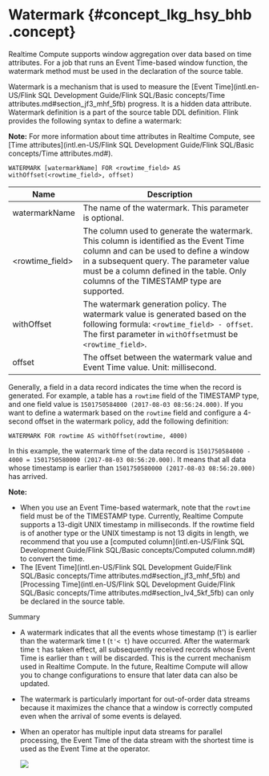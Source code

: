 # Watermark {#concept_lkg_hsy_bhb .concept}

Realtime Compute supports window aggregation over data based on time attributes. For a job that runs an Event Time-based window function, the watermark method must be used in the declaration of the source table.

Watermark is a mechanism that is used to measure the [Event Time](intl.en-US/Flink SQL Development Guide/Flink SQL/Basic concepts/Time attributes.md#section_jf3_mhf_5fb) progress. It is a hidden data attribute. Watermark definition is a part of the source table DDL definition. Flink provides the following syntax to define a watermark:

**Note:** For more information about time attributes in Realtime Compute, see [Time attributes](intl.en-US/Flink SQL Development Guide/Flink SQL/Basic concepts/Time attributes.md#).

```language-sql
WATERMARK [watermarkName] FOR <rowtime_field> AS withOffset(<rowtime_field>, offset)

```

|Name|Description|
|----|-----------|
|watermarkName|The name of the watermark. This parameter is optional.|
|<rowtime\_field\>|The column used to generate the watermark. This column is identified as the Event Time column and can be used to define a window in a subsequent query. The parameter value must be a column defined in the table. Only columns of the TIMESTAMP type are supported.|
|withOffset|The watermark generation policy. The watermark value is generated based on the following formula: `<rowtime_field> - offset`. The first parameter in `withOffset`must be `<rowtime_field>`.|
|offset|The offset between the watermark value and Event Time value. Unit: millisecond.|

Generally, a field in a data record indicates the time when the record is generated. For example, a table has a `rowtime` field of the TIMESTAMP type, and one field value is `1501750584000 (2017-08-03 08:56:24.000)`. If you want to define a watermark based on the `rowtime` field and configure a 4-second offset in the watermark policy, add the following definition:

```
WATERMARK FOR rowtime AS withOffset(rowtime, 4000)

```

In this example, the watermark time of the data record is `1501750584000 - 4000 = 1501750580000 (2017-08-03 08:56:20.000)`. It means that all data whose timestamp is earlier than `1501750580000 (2017-08-03 08:56:20.000)` has arrived.

**Note:** 

-   When you use an Event Time-based watermark, note that the `rowtime` field must be of the TIMESTAMP type. Currently, Realtime Compute supports a 13-digit UNIX timestamp in milliseconds. If the rowtime field is of another type or the UNIX timestamp is not 13 digits in length, we recommend that you use a [computed column](intl.en-US/Flink SQL Development Guide/Flink SQL/Basic concepts/Computed column.md#) to convert the time.
-   The [Event Time](intl.en-US/Flink SQL Development Guide/Flink SQL/Basic concepts/Time attributes.md#section_jf3_mhf_5fb) and [Processing Time](intl.en-US/Flink SQL Development Guide/Flink SQL/Basic concepts/Time attributes.md#section_lv4_5kf_5fb) can only be declared in the source table.

Summary

-   A watermark indicates that all the events whose timestamp \(t'\) is earlier than the watermark time t \(`t'< t`\) have occurred. After the watermark time `t` has taken effect, all subsequently received records whose Event Time is earlier than `t` will be discarded. This is the current mechanism used in Realtime Compute. In the future, Realtime Compute will allow you to change configurations to ensure that later data can also be updated.
-   The watermark is particularly important for out-of-order data streams because it maximizes the chance that a window is correctly computed even when the arrival of some events is delayed.
-   When an operator has multiple input data streams for parallel processing, the Event Time of the data stream with the shortest time is used as the Event Time at the operator.

    ![](images/40782_en-US.svg)


